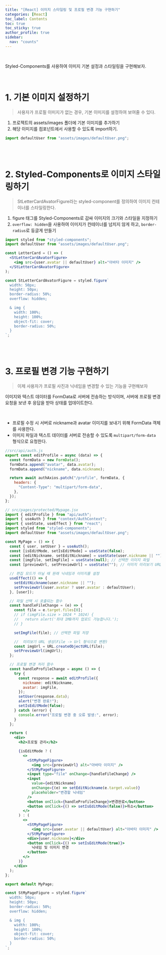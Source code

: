 ```yaml
---
title: "[React] 이미지 스타일링 및 프로필 변경 기능 구현하기"
categories: [React]
toc_label: Contents
toc: true
toc_sticky: true
author_profile: true
sidebar:
  nav: "counts"
---
```


<br>

Styled-Components를 사용하여 이미지 기본 설정과 스타일링을 구현해보자.

<br>

# 1. 기본 이미지 설정하기

> 사용자가 프로필 이미지가 없는 경우, 기본 이미지를 설정하여 보여줄 수 있다.

1. 프로젝트의 assets/images 폴더에 기본 이미지를 추가하기
2. 해당 이미지를 컴포넌트에서 사용할 수 있도록 import하기.

```jsx
import defaultUser from "assets/images/defaultUser.png";
```

<br><br>

# 2. Styled-Components로 이미지 스타일링하기

> StLetterCardAvatorFigure라는 styled-component를 정의하여 이미지 컨테이너를 스타일링한다.

1. figure 태그를 Styled-Components로 감싸 이미지의 크기와 스타일을 지정하기
2. `overflow: hidden`을 사용하여 이미지가 컨테이너를 넘치지 않게 하고, `border-radius`로 둥글게 만들기

```jsx
import styled from "styled-components";
import defaultUser from "assets/images/defaultUser.png";

const LetterCard = () => (
  <StLetterCardAvatorFigure>
    <img src={user.avatar || defaultUser} alt="아바타 이미지" />
  </StLetterCardAvatorFigure>
);

const StLetterCardAvatorFigure = styled.figure`
  width: 50px;
  height: 50px;
  border-radius: 50%;
  overflow: hidden;

  & img {
    width: 100%;
    height: 100%;
    object-fit: cover;
    border-radius: 50%;
  }
`;
```

<br><br>

# 3. 프로필 변경 기능 구현하기

> 이제 사용자가 프로필 사진과 닉네임을 변경할 수 있는 기능을 구현해보자

이미지와 텍스트 데이터를 FormData로 서버에 전송하는 방식이며, 서버에 프로필 변경 요청을 보낸 후 응답을 받아 상태를 업데이트한다.

<br>

- 프로필 수정 시 서버로 nickname과 avatar 이미지를 보내기 위해 FormData 객체를 사용한다.
- 이미지 파일과 텍스트 데이터를 서버로 전송할 수 있도록 `multipart/form-data` 형식으로 요청한다.

```jsx
//src/api/auth.js
export const editProfile = async (data) => {
  const formData = new FormData();
  formData.append("avatar", data.avatar);
  formData.append("nickname", data.nickname);

  return await authAxios.patch("/profile", formData, {
    headers: {
      "Content-Type": "multipart/form-data",
    },
  });
};
```

```jsx
// src/pages/protected/Mypage.jsx
import { editProfile } from "api/auth";
import { useAuth } from "context/AuthContext";
import { useState, useEffect } from "react";
import styled from "styled-components";
import defaultUser from "assets/images/defaultUser.png";

const MyPage = () => {
  const { user, setUser } = useAuth();
  const [isEditMode, setIsEditMode] = useState(false);
  const [editNickname, setEditNickname] = useState(user.nickname || ""); // 편집할 닉네임 상태
  const [imgFile, setImgFile] = useState(null); // 선택한 이미지 파일
  const [previewUrl, setPreviewUrl] = useState(""); // 이미지 미리보기 URL

  // 편집 모드가 아닐 때 원래 닉네임과 이미지를 설정
  useEffect(() => {
    setEditNickname(user.nickname || "");
    setPreviewUrl(user.avatar ? user.avatar : defaultUser);
  }, [user]);

  // 파일 선택 시 호출되는 함수
  const handleFileChange = (e) => {
    const file = e.target.files[0];
    // if (imgFile.size > 1024 * 1024) {
    //   return alert('최대 1MB까지 업로드 가능합니다.');
    // }

    setImgFile(file); // 선택한 파일 저장

    //  미리보기 URL 생성(File -> Url 형식으로 변환)
    const imgUrl = URL.createObjectURL(file);
    setPreviewUrl(imgUrl);
  };

  // 프로필 변경 처리 함수
  const handleProfileChange = async () => {
    try {
      const response = await editProfile({
        nickname: editNickname,
        avatar: imgFile,
      });
      setUser(response.data);
      alert("변경 완료!");
      setIsEditMode(false);
    } catch (error) {
      console.error("프로필 변경 중 오류 발생:", error);
    }
  };

  return (
    <div>
      <h2>프로필 관리</h2>

      {isEditMode ? (
        <>
          <StMyPageFigure>
            <img src={previewUrl} alt="아바타 이미지" />
          </StMyPageFigure>
          <input type="file" onChange={handleFileChange} />
          <input
            value={editNickname}
            onChange={(e) => setEditNickname(e.target.value)}
            placeholder="변경할 닉네임"
          />
          <button onClick={handleProfileChange}>변경완료</button>
          <button onClick={() => setIsEditMode(false)}>취소</button>
        </>
      ) : (
        <>
          <StMyPageFigure>
            <img src={user.avatar || defaultUser} alt="아바타 이미지" />
          </StMyPageFigure>
          <div>{user.nickname}</div>
          <button onClick={() => setIsEditMode(true)}>
            닉네임 및 이미지 변경
          </button>
        </>
      )}
    </div>
  );
};

export default MyPage;

const StMyPageFigure = styled.figure`
  width: 50px;
  height: 50px;
  border-radius: 50%;
  overflow: hidden;

  & img {
    width: 100%;
    height: 100%;
    object-fit: cover;
    border-radius: 50%;
  }
`;
```

<br>
